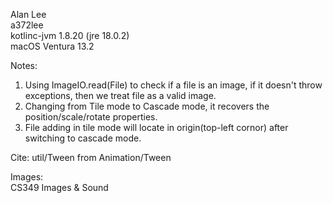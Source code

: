 Alan Lee <br>
a372lee <br>
kotlinc-jvm 1.8.20 (jre 18.0.2) <br>
macOS Ventura 13.2 <br>

Notes:
1. Using ImageIO.read(File) to check if a file is an image, if it doesn't throw exceptions, then we treat file as a valid image.
2. Changing from Tile mode to Cascade mode, it recovers the position/scale/rotate properties.
3. File adding in tile mode will locate in origin(top-left cornor) after switching to cascade mode.

Cite: 
util/Tween from Animation/Tween

Images: <br>
CS349 Images & Sound 